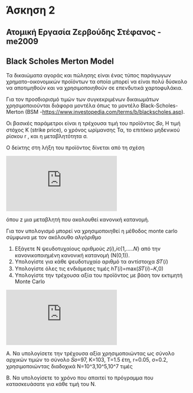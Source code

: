 # Άσκηση 2

## Ατομική Εργασία Ζερβούδης Στέφανος - me2009

## Black Scholes Merton Model

Τα δικαιώματα αγοράς και πώλησης είναι ένας τύπος παράγωγων χρηματο-οικονομικών προϊόντων τα οποία μπορεί να είναι πολύ δύσκολο να αποτιμηθούν και να 
χρησιμοποιηθούν σε επενδυτικά χαρτοφυλάκια.

Για τον προσδιορισμό τιμών των συγκεκριμένων δικαιωμάτων χρησιμοποιούνται διάφορα μοντέλα όπως το μοντέλο Black-Scholes-Merton 
(BSM -https://www.investopedia.com/terms/b/blackscholes.asp).

Οι βασικές παράμετροι είναι η τρέχουσα τιμή του προϊόντος 𝑆𝑜, Η τιμή στόχος K (strike price), ο χρόνος ωρίμανσης Τα, το επιτόκιο μηδενικού ρίσκου r , και η μεταβλητότητα σ.

Ο δείκτης στη λήξη του προϊόντος δίνεται από τη σχέση 

![\Large](https://latex.codecogs.com/svg.latex?%5Clarge%20%7B%7BS%7D_%7BT%7D%7D%3D%7B%7BS%7D_%7B0%7D%7D%7B%7Be%7D%5E%7B%5Cleft%28%20%5Cleft%28%20r-%5Cfrac%7B1%7D%7B2%7D%7B%7B%5Csigma%20%7D%5E%7B2%7D%7D%20%5Cright%29T&plus;%5Csigma%20%5Csqrt%7BT%7Dz%20%5Cright%29%7D%7D)

όπου z μια μεταβλητή που ακολουθεί κανονική κατανομή.

Για τον υπολογισμό μπορεί να χρησιμοποιηθεί η μέθοδος monte carlo σύμφωνα με τον ακόλουθο αλγόριθμο

1. Εξάγετε Ν ψευδοτυχαίους αριθμούς 𝑧(𝑖),𝑖∈{1,…..𝑁} από την κανονικοποιημένη κανονική κατανομή (Ν(0,1)).
2. Υπολογίστε για κάθε ψευδοτυχαίο αριθμό τα αντίστοιχα 𝑆𝑇(𝑖)
3. Υπολογίστε όλες τις ενδιάμεσες τιμές ℎ𝑇(𝑖)=max(𝑆𝑇(𝑖)−𝐾,0)
4. Υπολογίστε την τρέχουσα αξία του προϊόντος με βάση τον εκτιμητή Monte Carlo

![\Large](https://latex.codecogs.com/svg.latex?%5Clarge%20C_%7B0%7D%5Capprox%20%7B%7Be%7D%5E%7B-rT%7D%7D%5Cfrac%7B1%7D%7BI%7D%5Csum%5Climits_%7Bi%3D1%7D%5E%7BI%7D%7B%7B%7Bh%7D_%7BT%7D%7D%5Cleft%28%20i%20%5Cright%29%7D)


Α. Να υπολογίσετε την τρέχουσα αξία χρησιμοποιώντας ως σύνολο αρχικών τιμών το σύνολο 𝑆𝑜=97, K=103, T=1.5 έτη, r=0.05, σ=0.2, χρησιμοποιώντας διαδοχικά Ν=10^3,10^5,10^7 τιμές

Β. Να υπολογίσετε το χρόνο που απαιτεί το πρόγραμμα που κατασκευάσατε για κάθε τιμή του Ν.
